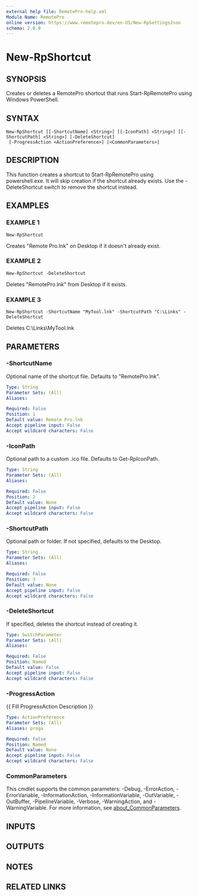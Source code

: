 ```yaml
---
external help file: RemotePro-help.xml
Module Name: RemotePro
online version: https://www.remotepro.dev/en-US/New-RpSettingsJson
schema: 2.0.0
---
```


# New-RpShortcut

## SYNOPSIS
Creates or deletes a RemotePro shortcut that runs Start-RpRemotePro using Windows PowerShell.

## SYNTAX

```
New-RpShortcut [[-ShortcutName] <String>] [[-IconPath] <String>] [[-ShortcutPath] <String>] [-DeleteShortcut]
 [-ProgressAction <ActionPreference>] [<CommonParameters>]
```

## DESCRIPTION
This function creates a shortcut to Start-RpRemotePro using powershell.exe.
It will skip creation if the shortcut already exists.
Use the -DeleteShortcut switch to remove the shortcut instead.

## EXAMPLES

### EXAMPLE 1
```
New-RpShortcut
```

Creates "Remote Pro.lnk" on Desktop if it doesn't already exist.

### EXAMPLE 2
```
New-RpShortcut -DeleteShortcut
```

Deletes "RemotePro.lnk" from Desktop if it exists.

### EXAMPLE 3
```
New-RpShortcut -ShortcutName "MyTool.lnk" -ShortcutPath "C:\Links" -DeleteShortcut
```

Deletes C:\Links\MyTool.lnk

## PARAMETERS

### -ShortcutName
Optional name of the shortcut file.
Defaults to "RemotePro.lnk".

```yaml
Type: String
Parameter Sets: (All)
Aliases:

Required: False
Position: 1
Default value: Remote Pro.lnk
Accept pipeline input: False
Accept wildcard characters: False
```

### -IconPath
Optional path to a custom .ico file.
Defaults to Get-RpIconPath.

```yaml
Type: String
Parameter Sets: (All)
Aliases:

Required: False
Position: 2
Default value: None
Accept pipeline input: False
Accept wildcard characters: False
```

### -ShortcutPath
Optional path or folder.
If not specified, defaults to the Desktop.

```yaml
Type: String
Parameter Sets: (All)
Aliases:

Required: False
Position: 3
Default value: None
Accept pipeline input: False
Accept wildcard characters: False
```

### -DeleteShortcut
If specified, deletes the shortcut instead of creating it.

```yaml
Type: SwitchParameter
Parameter Sets: (All)
Aliases:

Required: False
Position: Named
Default value: False
Accept pipeline input: False
Accept wildcard characters: False
```

### -ProgressAction
{{ Fill ProgressAction Description }}

```yaml
Type: ActionPreference
Parameter Sets: (All)
Aliases: proga

Required: False
Position: Named
Default value: None
Accept pipeline input: False
Accept wildcard characters: False
```

### CommonParameters
This cmdlet supports the common parameters: -Debug, -ErrorAction, -ErrorVariable, -InformationAction, -InformationVariable, -OutVariable, -OutBuffer, -PipelineVariable, -Verbose, -WarningAction, and -WarningVariable. For more information, see [about_CommonParameters](http://go.microsoft.com/fwlink/?LinkID=113216).

## INPUTS

## OUTPUTS

## NOTES

## RELATED LINKS

